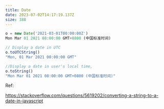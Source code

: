 ```yaml
---
title: Date
date: 2023-07-02T14:17:19.137Z
size: 388
---
```

```javascript
o = new Date('2021-03-01T00:00:00Z')
Mon Mar 01 2021 08:00:00 GMT+0800 (中国标准时间)

// Display a date in UTC
o.toUTCString()
"Mon, 01 Mar 2021 00:00:00 GMT"

//Display a date in user's local time,
o.toString()
"Mon Mar 01 2021 08:00:00 GMT+0800 (中国标准时间)"
```

Ref:

https://stackoverflow.com/questions/5619202/converting-a-string-to-a-date-in-javascript
